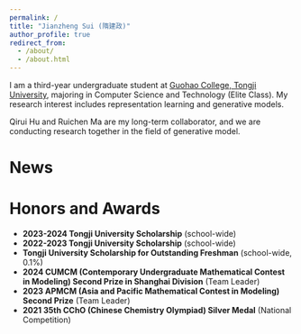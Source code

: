 ```yaml
---
permalink: /
title: "Jianzheng Sui (隋建政)"
author_profile: true
redirect_from: 
  - /about/
  - /about.html
---
```

I am a third-year undergraduate student at [Guohao College, Tongji University](https://ghc.tongji.edu.cn/), majoring in Computer Science and Technology (Elite Class). My research interest includes representation learning and generative models.

Qirui Hu and Ruichen Ma are my long-term collaborator, and we are conducting research together in the field of generative model.

News
======


Honors and Awards
======
- **2023-2024 Tongji University Scholarship** (school-wide)
- **2022-2023 Tongji University Scholarship** (school-wide)
- **Tongji University Scholarship for Outstanding Freshman** (school-wide, 0.1%)
- **2024 CUMCM (Contemporary Undergraduate Mathematical Contest in Modeling) Second Prize in Shanghai Division** (Team Leader)
- **2023 APMCM (Asia and Pacific Mathematical Contest in Modeling) Second Prize** (Team Leader)
- **2021 35th CChO (Chinese Chemistry Olympiad) Silver Medal** (National Competition)

